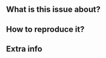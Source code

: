 ## What is this issue about?

<!-- Write a small text about what and why you are doing what you are doing -->

## How to reproduce it?

<!-- Add the steps for the reviewer to test your feature/bug fix -->

## Extra info

<!-- Add some more extra info about your PR, like screenshots, nice gifs etc -->
